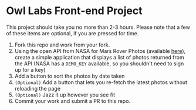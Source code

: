 # Owl Labs Front-end Project

This project should take you no more than 2-3 hours. Please note that a few of these items are optional, if you are pressed for time.

1. Fork this repo and work from your fork.
2. Using the open API from NASA for Mars Rover Photos (available [here](https://api.nasa.gov/)), create a simple application that displays a list of photos returned from the API (NASA has a `DEMO_KEY` available, so you shouldn't need to sign up for a key) 
3. Add a button to sort the photos by date taken
4. `(Optional)` Add a button that lets you re-fetch the latest photos without reloading the page
5. `(Optional)` Jazz it up however you see fit
6. Commit your work and submit a PR to this repo.
